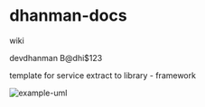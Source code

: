 # dhanman-docs
wiki



devdhanman
B@dhi$123


template for service
extract to library - framework



![example-uml](http://www.plantuml.com/plantuml/proxy?cache=no&src=[https://raw.githubusercontent.com/jonashackt/plantuml-markdown/master/example-uml.iuml](https://github.com/b2atech/dhanman-docs/blob/main/dhanman-container.puml)https://github.com/b2atech/dhanman-docs/blob/main/dhanman-container.puml)
